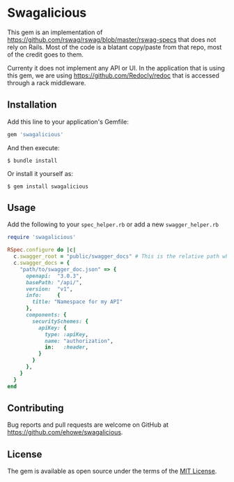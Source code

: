 # Swagalicious

This gem is an implementation of https://github.com/rswag/rswag/blob/master/rswag-specs that does not rely on Rails. Most of the code is a blatant copy/paste from that repo, most of the credit goes to them.

Currenty it does not implement any API or UI. In the application that is using this gem, we are using https://github.com/Redocly/redoc that is accessed through a rack middleware.

## Installation

Add this line to your application's Gemfile:

```ruby
gem 'swagalicious'
```

And then execute:

    $ bundle install

Or install it yourself as:

    $ gem install swagalicious

## Usage

Add the following to your `spec_helper.rb` or add a new `swagger_helper.rb`

```ruby
require 'swagalicious'

RSpec.configure do |c|
  c.swagger_root = "public/swagger_docs" # This is the relative path where the swagger docs will be output
  c.swagger_docs = {
    "path/to/swagger_doc.json" => {
      openapi:  "3.0.3",
      basePath: "/api/",
      version:  "v1",
      info:     {
        title: "Namespace for my API"
      },
      components: {
        securitySchemes: {
          apiKey: {
            type: :apiKey,
            name: "authorization",
            in:   :header,
          }
        }
      },
    }
  }
end
```



## Contributing

Bug reports and pull requests are welcome on GitHub at https://github.com/ehowe/swagalicious.


## License

The gem is available as open source under the terms of the [MIT License](https://opensource.org/licenses/MIT).
